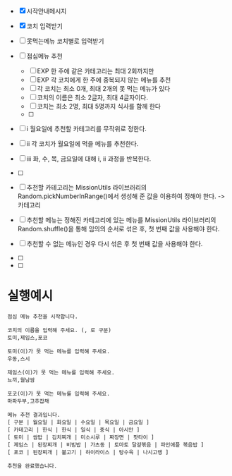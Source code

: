 - [x] 시작안내메시지
- [x] 코치 입력받기
- [ ] 못먹는메뉴 코치별로 입력받기
- [ ] 점심메뉴 추천

  - [ ] EXP 한 주에 같은 카테고리는 최대 2회까지만
  - [ ] EXP 각 코치에게 한 주에 중복되지 않는 메뉴를 추천
  - [ ] 각 코치는 최소 0개, 최대 2개의 못 먹는 메뉴가 있다
  - [ ] 코치의 이름은 최소 2글자, 최대 4글자이다.
  - [ ] 코치는 최소 2명, 최대 5명까지 식사를 함께 한다
  - [ ]

- [ ] i 월요일에 추천할 카테고리를 무작위로 정한다.
- [ ] ii 각 코치가 월요일에 먹을 메뉴를 추천한다.
- [ ] iii 화, 수, 목, 금요일에 대해 i, ii 과정을 반복한다.
- [ ]

- [ ] 추천할 카테고리는 MissionUtils 라이브러리의 Random.pickNumberInRange()에서 생성해 준 값을 이용하여 정해야 한다. -> 카테고리
- [ ] 추천할 메뉴는 정해진 카테고리에 있는 메뉴를 MissionUtils 라이브러리의 Random.shuffle()을 통해 임의의 순서로 섞은 후, 첫 번째 값을 사용해야 한다.
- [ ] 추천할 수 없는 메뉴인 경우 다시 섞은 후 첫 번째 값을 사용해야 한다.

- [ ]
- [ ]

# 실행예시

```
점심 메뉴 추천을 시작합니다.

코치의 이름을 입력해 주세요. (, 로 구분)
토미,제임스,포코

토미(이)가 못 먹는 메뉴를 입력해 주세요.
우동,스시

제임스(이)가 못 먹는 메뉴를 입력해 주세요.
뇨끼,월남쌈

포코(이)가 못 먹는 메뉴를 입력해 주세요.
마파두부,고추잡채

메뉴 추천 결과입니다.
[ 구분 | 월요일 | 화요일 | 수요일 | 목요일 | 금요일 ]
[ 카테고리 | 한식 | 한식 | 일식 | 중식 | 아시안 ]
[ 토미 | 쌈밥 | 김치찌개 | 미소시루 | 짜장면 | 팟타이 ]
[ 제임스 | 된장찌개 | 비빔밥 | 가츠동 | 토마토 달걀볶음 | 파인애플 볶음밥 ]
[ 포코 | 된장찌개 | 불고기 | 하이라이스 | 탕수육 | 나시고렝 ]

추천을 완료했습니다.
```
